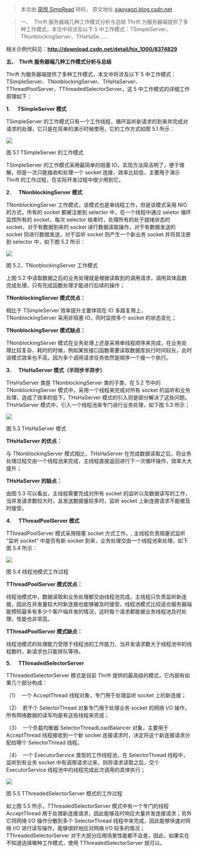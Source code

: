 > 本文由 [简悦 SimpRead](http://ksria.com/simpread/) 转码， 原文地址 [xiaoyaozi.blog.csdn.net](https://xiaoyaozi.blog.csdn.net/article/details/42779915?spm=1001.2101.3001.6650.1&utm_medium=distribute.pc_relevant.none-task-blog-2~default~CTRLIST~default-1.essearch_pc_relevant&depth_1-utm_source=distribute.pc_relevant.none-task-blog-2~default~CTRLIST~default-1.essearch_pc_relevant)

> 一、  Thrift 服务器端几种工作模式分析与总结 Thrift 为服务器端提供了多种工作模式，本文中将涉及以下 5 中工作模式：TSimpleServer、TNonblockingServer、THsHaSe......

相关示例代码见：**http://download.csdn.net/detail/hjx_1000/8374829**  

**五、  Thrift 服务器端几种工作模式分析与总结**

Thrift 为服务器端提供了多种工作模式，本文中将涉及以下 5 中工作模式：TSimpleServer、TNonblockingServer、THsHaServer、TThreadPoolServer、TThreadedSelectorServer，这 5 中工作模式的详细工作原理如下：

**1.      TSimpleServer 模式**

TSimpleServer 的工作模式只有一个工作线程，循环监听新请求的到来并完成对请求的处理，它只是在简单的演示时候使用，它的工作方式如图 5.1 所示：

![](https://img-blog.csdn.net/20150116174733671?watermark/2/text/aHR0cDovL2Jsb2cuY3Nkbi5uZXQvaG91aml4aW4=/font/5a6L5L2T/fontsize/400/fill/I0JBQkFCMA==/dissolve/70/gravity/Center)  

图 5.1 TSimpleServer 的工作模式

TSimpleServer 的工作模式采用最简单的阻塞 IO，实现方法简洁明了，便于理解，但是一次只能接收和处理一个 socket 连接，效率比较低，主要用于演示 Thrift 的工作过程，在实际开发过程中很少用到它。

**2.      TNonblockingServer 模式**

TNonblockingServer 工作模式，该模式也是单线程工作，但是该模式采用 NIO 的方式，所有的 socket 都被注册到 selector 中，在一个线程中通过 seletor 循环监控所有的 socket，每次 selector 结束时，处理所有的处于就绪状态的 socket，对于有数据到来的 socket 进行数据读取操作，对于有数据发送的 socket 则进行数据发送，对于监听 socket 则产生一个新业务 socket 并将其注册到 selector 中，如下图 5.2 所示：

![](https://img-blog.csdn.net/20150116174813571?watermark/2/text/aHR0cDovL2Jsb2cuY3Nkbi5uZXQvaG91aml4aW4=/font/5a6L5L2T/fontsize/400/fill/I0JBQkFCMA==/dissolve/70/gravity/Center)  

图 5.2、TNonblockingServer 工作模式

上图 5.2 中读取数据之后的业务处理就是根据读取到的调用请求，调用具体函数完成处理，只有完成函数处理才能进行后续的操作；

**TNonblockingServer 模式优点：**

相比于 TSimpleServer 效率提升主要体现在 IO 多路复用上，TNonblockingServer 采用非阻塞 IO，同时监控多个 socket 的状态变化；

**TNonblockingServer 模式缺点：**

TNonblockingServer 模式在业务处理上还是采用单线程顺序来完成，在业务处理比较复杂、耗时的时候，例如某些接口函数需要读取数据库执行时间较长，此时该模式效率也不高，因为多个调用请求任务依然是顺序一个接一个执行。

**3.      THsHaServer 模式（半同步半异步）**

THsHaServer 类是 TNonblockingServer 类的子类，在 5.2 节中的 TNonblockingServer 模式中，采用一个线程来完成对所有 socket 的监听和业务处理，造成了效率的低下，THsHaServer 模式的引入则是部分解决了这些问题。THsHaServer 模式中，引入一个线程池来专门进行业务处理，如下图 5.3 所示；

![](https://img-blog.csdn.net/20150116174804281?watermark/2/text/aHR0cDovL2Jsb2cuY3Nkbi5uZXQvaG91aml4aW4=/font/5a6L5L2T/fontsize/400/fill/I0JBQkFCMA==/dissolve/70/gravity/Center)  

图 5.3 THsHaServer 模式

**THsHaServer 的优点：**

与 TNonblockingServer 模式相比，THsHaServer 在完成数据读取之后，将业务处理过程交由一个线程池来完成，主线程直接返回进行下一次循环操作，效率大大提升；

**THsHaServer 的缺点：**

由图 5.3 可以看出，主线程需要完成对所有 socket 的监听以及数据读写的工作，当并发请求数较大时，且发送数据量较多时，监听 socket 上新连接请求不能被及时接受。

**4.      TThreadPoolServer 模式**

TThreadPoolServer 模式采用阻塞 socket 方式工作，, 主线程负责阻塞式监听 “监听 socket” 中是否有新 socket 到来，业务处理交由一个线程池来处理，如下图 5.4 所示：

![](https://img-blog.csdn.net/20150116174847158?watermark/2/text/aHR0cDovL2Jsb2cuY3Nkbi5uZXQvaG91aml4aW4=/font/5a6L5L2T/fontsize/400/fill/I0JBQkFCMA==/dissolve/70/gravity/Center)  

图 5.4 线程池模式工作过程

**TThreadPoolServer 模式优点：**

线程池模式中，数据读取和业务处理都交由线程池完成，主线程只负责监听新连接，因此在并发量较大时新连接也能够被及时接受。线程池模式比较适合服务器端能预知最多有多少个客户端并发的情况，这时每个请求都能被业务线程池及时处理，性能也非常高。

**TThreadPoolServer 模式缺点：**

线程池模式的处理能力受限于线程池的工作能力，当并发请求数大于线程池中的线程数时，新请求也只能排队等待。

**5.      TThreadedSelectorServer**

TThreadedSelectorServer 模式是目前 Thrift 提供的最高级的模式，它内部有如果几个部分构成：

（1）  一个 AcceptThread 线程对象，专门用于处理监听 socket 上的新连接；

（2）  若干个 SelectorThread 对象专门用于处理业务 socket 的网络 I/O 操作，所有网络数据的读写均是有这些线程来完成；

（3）  一个负载均衡器 SelectorThreadLoadBalancer 对象，主要用于 AcceptThread 线程接收到一个新 socket 连接请求时，决定将这个新连接请求分配给哪个 SelectorThread 线程。

（4）  一个 ExecutorService 类型的工作线程池，在 SelectorThread 线程中，监听到有业务 socket 中有调用请求过来，则将请求读取之后，交个 ExecutorService 线程池中的线程完成此次调用的具体执行；

![](https://img-blog.csdn.net/20150116174844953?watermark/2/text/aHR0cDovL2Jsb2cuY3Nkbi5uZXQvaG91aml4aW4=/font/5a6L5L2T/fontsize/400/fill/I0JBQkFCMA==/dissolve/70/gravity/Center)  

图 5.5 TThreadedSelectorServer 模式的工作过程

如上图 5.5 所示，TThreadedSelectorServer 模式中有一个专门的线程 AcceptThread 用于处理新连接请求，因此能够及时响应大量并发连接请求；另外它将网络 I/O 操作分散到多个 SelectorThread 线程中来完成，因此能够快速对网络 I/O 进行读写操作，能够很好地应对网络 I/O 较多的情况；TThreadedSelectorServer 对于大部分应用场景性能都不会差，因此，如果实在不知道选择哪种工作模式，使用 TThreadedSelectorServer 就可以。